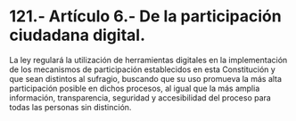 # 121.- Artículo 6.- De la participación ciudadana digital.

La ley regulará la utilización de herramientas digitales en la implementación de los mecanismos de participación establecidos en esta Constitución y que sean distintos al sufragio, buscando que su uso promueva la más alta participación posible en dichos procesos, al igual que la más amplia información, transparencia, seguridad y accesibilidad del proceso para todas las personas sin distinción.
